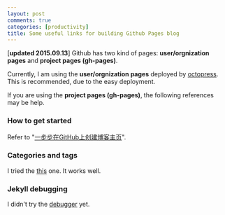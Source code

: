 ```yaml
---
layout: post
comments: true
categories: [productivity]
title: Some useful links for building Github Pages blog
---
```


[**updated 2015.09.13**] Github has two kind of pages: **user/orgnization pages** and **project pages (gh-pages)**.

Currently, I am using the **user/orgnization pages** deployed by [octopress](http://octopress.org/). This is recommended, due to the easy deployment.

If you are using the **project pages (gh-pages)**, the following references may be help.

### How to get started

Refer to "[一步步在GitHub上创建博客主页](http://www.pchou.info/web-build/2013/01/03/build-github-blog-page-01.html)".

### Categories and tags

I tried the [this](http://www.minddust.com/post/tags-and-categories-on-github-pages/) one. It works well.

### Jekyll debugging

I didn't try the [debugger](https://github.com/octopress/debugger) yet.
